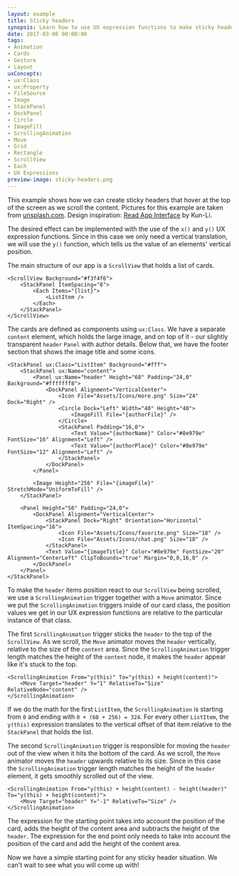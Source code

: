 ```yaml
---
layout: example
title: Sticky headers
synopsis: Learn how to use UX expression functions to make sticky headers.
date: 2017-03-06 00:00:00
tags:
- Animation
- Cards
- Gesture
- Layout
uxConcepts:
- ux:Class
- ux:Property
- FileSource
- Image
- StackPanel
- DockPanel
- Circle
- ImageFill
- ScrollingAnimation
- Move
- Grid
- Rectangle
- ScrollView
- Each
- UX Expressions
preview-image: sticky-headers.png
---
```

This example shows how we can create sticky headers that hover at the top of the screen as we scroll the content. Pictures for this example are taken from [unsplash.com](https://unsplash.com/). Design inspiration: [Read App Interface](https://dribbble.com/shots/3335104-07-Read-App-Interface) by Kun-Li.

The desired effect can be implemented with the use of the `x()` and `y()` UX expression functions. Since in this case we only need a vertical translation, we will use the `y()` function, which tells us the value of an elements' vertical position.

The main structure of our app is a `ScrollView` that holds a list of cards.

```
<ScrollView Background="#f3f4f6">
    <StackPanel ItemSpacing="8">
        <Each Items="{list}">
            <ListItem />
        </Each>
    </StackPanel>
</ScrollView>
```

The cards are defined as components using `ux:Class`. We have a separate `content` element, which holds the large image, and on top of it - our slightly transparent `header` `Panel` with author details. Below that, we have the footer section that shows the image title and some icons.
```
<StackPanel ux:Class="ListItem" Background="#fff">
    <StackPanel ux:Name="content">
        <Panel ux:Name="header" Height="68" Padding="24,0" Background="#fffffff8">
            <DockPanel Alignment="VerticalCenter">
                <Icon File="Assets/Icons/more.png" Size="24" Dock="Right" />
                <Circle Dock="Left" Width="40" Height="40">
                    <ImageFill File="{authorFile}" />
                </Circle>
                <StackPanel Padding="16,0">
                    <Text Value="{authorName}" Color="#8e979e" FontSize="16" Alignment="Left" />
                    <Text Value="{authorPlace}" Color="#8e979e" FontSize="12" Alignment="Left" />
                </StackPanel>
            </DockPanel>
        </Panel>

        <Image Height="256" File="{imageFile}" StretchMode="UniformToFill" />
    </StackPanel>

    <Panel Height="56" Padding="24,0">
        <DockPanel Alignment="VerticalCenter">
            <StackPanel Dock="Right" Orientation="Horizontal" ItemSpacing="16">
                <Icon File="Assets/Icons/favorite.png" Size="18" />
                <Icon File="Assets/Icons/chat.png" Size="18" />
            </StackPanel>
            <Text Value="{imageTitle}" Color="#8e979e" FontSize="20" Alignment="CenterLeft" ClipToBounds="true" Margin="0,0,16,0" />
        </DockPanel>
    </Panel>
</StackPanel>
```

To make the `header` items position react to our `ScrollView` being scrolled, we use a `ScrollingAnimation` trigger together with a `Move` animator.
Since we put the `ScrollingAnimation` triggers inside of our card class, the position values we get in our UX expression functions are relative to the particular instance of that class.

The first `ScrollingAnimation` trigger sticks the `header` to the top of the `ScrollView`. As we scroll, the `Move` animator moves the `header` vertically, relative to the size of the `content` area. Since the `ScrollingAnimation` trigger length matches the height of the `content` node, it makes the `header` appear like it's stuck to the top.

```
<ScrollingAnimation From="y(this)" To="y(this) + height(content)">
    <Move Target="header" Y="1" RelativeTo="Size" RelativeNode="content" />
</ScrollingAnimation>
```

If we do the math for the first `ListItem`, the `ScrollingAnimation` is starting from `0` and ending with `0 + (68 + 256) = 324`. For every other `ListItem`, the `y(this)` expression translates to the vertical offset of that item relative to the `StackPanel` that holds the list.

The second `ScrollingAnimation` trigger is responsible for moving the `header` out of the view when it hits the bottom of the card. As we scroll, the `Move` animator moves the `header` upwards relative to its size. Since in this case the `ScrollingAnimation` trigger length matches the height of the `header` element, it gets smoothly scrolled out of the view.

```
<ScrollingAnimation From="y(this) + height(content) - height(header)" To="y(this) + height(content)">
    <Move Target="header" Y="-1" RelativeTo="Size" />
</ScrollingAnimation>
```

The expression for the starting point takes into account the position of the card, adds the height of the content area and subtracts the height of the `header`. The expression for the end point only needs to take into account the position of the card and add the height of the content area.

Now we have a simple starting point for any sticky header situation. We can't wait to see what you will come up with!
